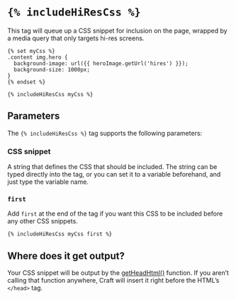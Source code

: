 # `{% includeHiResCss %}`

This tag will queue up a CSS snippet for inclusion on the page, wrapped by a media query that only targets hi-res screens.

```twig
{% set myCss %}
.content img.hero {
  background-image: url({{ heroImage.getUrl('hires') }});
  background-size: 1000px;
}
{% endset %}

{% includeHiResCss myCss %}
```

## Parameters

The `{% includeHiResCss %}` tag supports the following parameters:

### CSS snippet

A string that defines the CSS that should be included. The string can be typed directly into the tag, or you can set it to a variable beforehand, and just type the variable name.

### `first`

Add `first` at the end of the tag if you want this CSS to be included before any other CSS snippets.

```twig
{% includeHiResCss myCss first %}
```

## Where does it get output?

Your CSS snippet will be output by the [getHeadHtml()](functions.md#getheadhtml) function. If you aren’t calling that function anywhere, Craft will insert it right before the HTML’s `</head>` tag.

